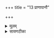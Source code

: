 +++
title = "13 प्राणापानौ"

+++
<details><summary>मूलम्</summary>

प्रा॒णा॒पा॒नौ चख्षु॒श्श्रोत्र᳚म् ।  
वाच॒म्मन॑सि॒ सम्भृ॑ताम् ।  
हि॒त्वा शरी॑रञ्ज॒रस॑ᳶ प॒रस्ता᳚त् ।  
आ भूति॒म्भूति॑व्ँव॒यम॑श्ञवामहै ।  


</details>

<details><summary>सायणटीका</summary>

13त्रयोदशीमाह - यावेतौ प्राणापानावुच्छ्वासनिश्वासरूपौ वायू ॥ यदपि चक्षुः श्रोत्रमित्यादिकं ज्ञानेन्द्रियम् ॥ याऽपि मनसि संभृता संबद्धा वाक् ॥ 'यद्धि मनसा ध्यायति तद्वाचा वदति' इति श्रूतेर्वाचो मनसि संबद्धत्वम् ॥ इयं च वाक्कर्मेन्द्रियाणां सर्वेषामुपलक्षणम् ॥ तदिदं प्राणापानादिकं सर्वं गृहीत्वा वयं जरसः परस्तात् शरीरं हित्वा भूतिंभूतिं तत्तल्लोकस्थितं तत्तदैश्वर्यं आ समन्तात् अश्नवामहै प्राप्नवाम ॥ एते ऋचौ दिवश्श्येनीष्विष्टिषु 'अनुवित्त्यै चरुम्' इत्यत्र याज्यानुवाक्ये ॥ अत एव तत्र प्रतीकद्वयमाम्नातम् - 'पूर्वं देवा अपरेण प्राणापानौ' इति ॥॥


</details>

